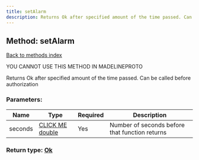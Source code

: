 ```yaml
---
title: setAlarm
description: Returns Ok after specified amount of the time passed. Can be called before authorization
---
```

## Method: setAlarm  
[Back to methods index](index.md)


YOU CANNOT USE THIS METHOD IN MADELINEPROTO


Returns Ok after specified amount of the time passed. Can be called before authorization

### Parameters:

| Name     |    Type       | Required | Description |
|----------|---------------|----------|-------------|
|seconds|[CLICK ME double](../types/double.md) | Yes|Number of seconds before that function returns|


### Return type: [Ok](../types/Ok.md)

